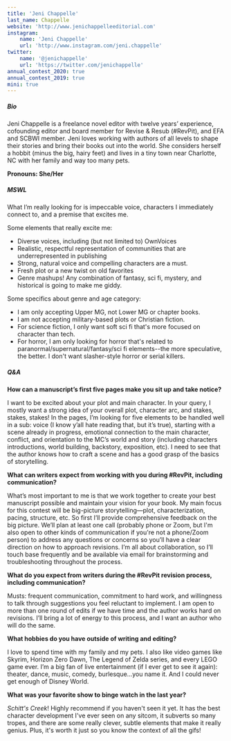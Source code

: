 ```yaml
---
title: 'Jeni Chappelle'
last_name: Chappelle
website: 'http://www.jenichappelleeditorial.com'
instagram:
    name: 'Jeni Chappelle'
    url: 'http://www.instagram.com/jeni.chappelle'
twitter:
    name: '@jenichappelle'
    url: 'https://twitter.com/jenichappelle'
annual_contest_2020: true
annual_contest_2019: true
mini: true
---
```


##### Bio

Jeni Chappelle is a freelance novel editor with twelve years’ experience, cofounding editor and board member for Revise & Resub (#RevPit), and EFA and SCBWI member. Jeni loves working with authors of all levels to shape their stories and bring their books out into the world. She considers herself a hobbit (minus the big, hairy feet) and lives in a tiny town near Charlotte, NC with her family and way too many pets. 

**Pronouns: She/Her**

##### MSWL

What I’m really looking for is impeccable voice, characters I immediately connect to, and a premise that excites me.

Some elements that really excite me:
 * Diverse voices, including (but not limited to) OwnVoices
 * Realistic, respectful representation of communities that are underrepresented in publishing
 * Strong, natural voice and compelling characters are a must.
 * Fresh plot or a new twist on old favorites
 * Genre mashups! Any combination of fantasy, sci fi, mystery, and historical is going to make me giddy.

Some specifics about genre and age category:
 * I am only accepting Upper MG, not Lower MG or chapter books.
 * I am not accepting military-based plots or Christian fiction.
 * For science fiction, I only want soft sci fi that's more focused on character than tech. 
 * For horror, I am only looking for horror that's related to paranormal/supernatural/fantasy/sci fi elements--the more speculative, the better. I don't want slasher-style horror or serial killers.

##### Q&A

**How can a manuscript’s first five pages make you sit up and take notice?** 

I want to be excited about your plot and main character. In your query, I mostly want a strong idea of your overall plot, character arc, and stakes, stakes, stakes! In the pages, I’m looking for five elements to be handled well in a sub: voice (I know y’all hate reading that, but it’s true), starting with a scene already in progress, emotional connection to the main character, conflict, and orientation to the MC’s world and story (including characters introductions, world building, backstory, exposition, etc). I need to see that the author knows how to craft a scene and has a good grasp of the basics of storytelling.

**What can writers expect from working with you during #RevPit, including communication?**

What’s most important to me is that we work together to create your best manuscript possible and maintain your vision for your book. My main focus for this contest will be big-picture storytelling&mdash;plot, characterization, pacing, structure, etc. So first I’ll provide comprehensive feedback on the big picture. We’ll plan at least one call (probably phone or Zoom, but I'm also open to other kinds of communication if you're not a phone/Zoom person) to address any questions or concerns so you’ll have a clear direction on how to approach revisions. I’m all about collaboration, so I’ll touch base frequently and be available via email for brainstorming and troubleshooting throughout the process.

**What do you expect from writers during the #RevPit revision process, including communication?**

Musts: frequent communication, commitment to hard work, and willingness to talk through suggestions you feel reluctant to implement. I am open to more than one round of edits if we have time and the author works hard on revisions. I’ll bring a lot of energy to this process, and I want an author who will do the same.

**What hobbies do you have outside of writing and editing?**

I love to spend time with my family and my pets. I also like video games like Skyrim, Horizon Zero Dawn, The Legend of Zelda series, and every LEGO game ever. I’m a big fan of live entertainment (if I ever get to see it again): theater, dance, music, comedy, burlesque…you name it. And I could never get enough of Disney World. 

**What was your favorite show to binge watch in the last year?**

_Schitt's Creek_! Highly recommend if you haven't seen it yet. It has the best character development I've ever seen on any sitcom, it subverts so many tropes, and there are some really clever, subtle elements that make it really genius. Plus, it's worth it just so you know the context of all the gifs! 

